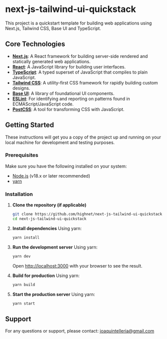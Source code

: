# next-js-tailwind-ui-quickstack

This project is a quickstart template for building web applications using Next.js, Tailwind CSS, Base UI and TypeScript.

## Core Technologies

- **[Next.js](https://nextjs.org/)**: A React framework for building server-side rendered and statically generated web applications.
- **[React](https://react.dev/)**: A JavaScript library for building user interfaces.
- **[TypeScript](https://www.typescriptlang.org/)**: A typed superset of JavaScript that compiles to plain JavaScript.
- **[Tailwind CSS](https://tailwindcss.com/)**: A utility-first CSS framework for rapidly building custom designs.
- **[Base UI](https://mui.com/base-ui/)**: A library of foundational UI components.
- **[ESLint](https://eslint.org/)**: For identifying and reporting on patterns found in ECMAScript/JavaScript code.
- **[PostCSS](https://postcss.org/)**: A tool for transforming CSS with JavaScript.

## Getting Started

These instructions will get you a copy of the project up and running on your local machine for development and testing purposes.

### Prerequisites

Make sure you have the following installed on your system:

- [Node.js](https://nodejs.org/) (v18.x or later recommended)
- [yarn](https://yarnpkg.com/)

### Installation

1.  **Clone the repository (if applicable)**

    ```bash
    git clone https://github.com/highnet/next-js-tailwind-ui-quickstack
    cd next-js-tailwind-ui-quickstack
    ```

2.  **Install dependencies**
    Using yarn:

    ```bash
    yarn install
    ```

3.  **Run the development server**
    Using yarn:

    ```bash
    yarn dev
    ```

    Open [http://localhost:3000](http://localhost:3000) with your browser to see the result.

4.  **Build for production**
    Using yarn:

    ```bash
    yarn build
    ```

5.  **Start the production server**
    Using yarn:
    ```bash
    yarn start
    ```

## Support

For any questions or support, please contact: joaquintelleria@gmail.com
